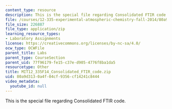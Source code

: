 ```yaml
---
content_type: resource
description: This is the special file regarding Consolidated FTIR code.
file: /courses/12-335-experimental-atmospheric-chemistry-fall-2014/80a9d3130a4f04cf9356cf14241c8444_MIT12_335F14_Consolidated_FTIR_code.zip
file_size: 226887
file_type: application/zip
learning_resource_types:
- Laboratory Assignments
license: https://creativecommons.org/licenses/by-nc-sa/4.0/
ocw_type: OCWFile
parent_title: Labs
parent_type: CourseSection
parent_uid: 77f96179-fe15-c37e-d905-4776f8ba1da5
resourcetype: Other
title: MIT12_335F14_Consolidated_FTIR_code.zip
uid: 80a9d313-0a4f-04cf-9356-cf14241c8444
video_metadata:
  youtube_id: null
---
```

This is the special file regarding Consolidated FTIR code.